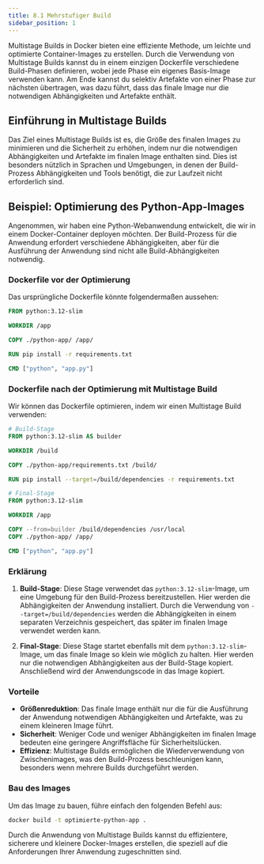 ```yaml
---
title: 8.1 Mehrstufiger Build
sidebar_position: 1
---
```


Multistage Builds in Docker bieten eine effiziente Methode, um leichte und optimierte Container-Images zu erstellen. Durch die Verwendung von Multistage Builds kannst du in einem einzigen Dockerfile verschiedene Build-Phasen definieren, wobei jede Phase ein eigenes Basis-Image verwenden kann. Am Ende kannst du selektiv Artefakte von einer Phase zur nächsten übertragen, was dazu führt, dass das finale Image nur die notwendigen Abhängigkeiten und Artefakte enthält.

## Einführung in Multistage Builds

Das Ziel eines Multistage Builds ist es, die Größe des finalen Images zu minimieren und die Sicherheit zu erhöhen, indem nur die notwendigen Abhängigkeiten und Artefakte im finalen Image enthalten sind. Dies ist besonders nützlich in Sprachen und Umgebungen, in denen der Build-Prozess Abhängigkeiten und Tools benötigt, die zur Laufzeit nicht erforderlich sind.

## Beispiel: Optimierung des Python-App-Images

Angenommen, wir haben eine Python-Webanwendung entwickelt, die wir in einem Docker-Container deployen möchten. Der Build-Prozess für die Anwendung erfordert verschiedene Abhängigkeiten, aber für die Ausführung der Anwendung sind nicht alle Build-Abhängigkeiten notwendig.

### Dockerfile vor der Optimierung

Das ursprüngliche Dockerfile könnte folgendermaßen aussehen:

```Dockerfile
FROM python:3.12-slim

WORKDIR /app

COPY ./python-app/ /app/

RUN pip install -r requirements.txt

CMD ["python", "app.py"]
```

### Dockerfile nach der Optimierung mit Multistage Build

Wir können das Dockerfile optimieren, indem wir einen Multistage Build verwenden:

```Dockerfile title="Dockerfile"
# Build-Stage
FROM python:3.12-slim AS builder

WORKDIR /build

COPY ./python-app/requirements.txt /build/

RUN pip install --target=/build/dependencies -r requirements.txt

# Final-Stage
FROM python:3.12-slim

WORKDIR /app

COPY --from=builder /build/dependencies /usr/local
COPY ./python-app/ /app/

CMD ["python", "app.py"]
```

### Erklärung

1. **Build-Stage**: Diese Stage verwendet das `python:3.12-slim`-Image, um eine Umgebung für den Build-Prozess bereitzustellen. Hier werden die Abhängigkeiten der Anwendung installiert. Durch die Verwendung von `--target=/build/dependencies` werden die Abhängigkeiten in einem separaten Verzeichnis gespeichert, das später im finalen Image verwendet werden kann.
   
2. **Final-Stage**: Diese Stage startet ebenfalls mit dem `python:3.12-slim`-Image, um das finale Image so klein wie möglich zu halten. Hier werden nur die notwendigen Abhängigkeiten aus der Build-Stage kopiert. Anschließend wird der Anwendungscode in das Image kopiert.

### Vorteile

- **Größenreduktion**: Das finale Image enthält nur die für die Ausführung der Anwendung notwendigen Abhängigkeiten und Artefakte, was zu einem kleineren Image führt.
- **Sicherheit**: Weniger Code und weniger Abhängigkeiten im finalen Image bedeuten eine geringere Angriffsfläche für Sicherheitslücken.
- **Effizienz**: Multistage Builds ermöglichen die Wiederverwendung von Zwischenimages, was den Build-Prozess beschleunigen kann, besonders wenn mehrere Builds durchgeführt werden.

### Bau des Images

Um das Image zu bauen, führe einfach den folgenden Befehl aus:

```bash
docker build -t optimierte-python-app .
```

Durch die Anwendung von Multistage Builds kannst du effizientere, sicherere und kleinere Docker-Images erstellen, die speziell auf die Anforderungen Ihrer Anwendung zugeschnitten sind.